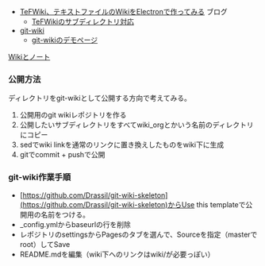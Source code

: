 - [TeFWiki、テキストファイルのWikiをElectronで作ってみる](https://karino2.github.io/2021/04/10/TeFWiki.html) ブログ
  - [TeFWikiのサブディレクトリ対応](https://karino2.github.io/2021/09/26/TeFWiki_subdir_support.html)
- [git-wiki](https://github.com/Drassil/git-wiki)
  - [git-wikiのデモページ](http://www.drassil.org/git-wiki/main_page) 

[Wikiとノート](Wikiとノート.md)

### 公開方法

ディレクトリをgit-wikiとして公開する方向で考えてみる。

1. 公開用のgit wikiレポジトリを作る
2. 公開したいサブディレクトリをすべてwiki_orgとかいう名前のディレクトリにコピー
3. sedでwiki linkを通常のリンクに置き換えしたものをwiki下に生成
4. gitでcommit + pushで公開


### git-wiki作業手順

- [https://github.com/Drassil/git-wiki-skeleton](https://github.com/Drassil/git-wiki-skeleton)からUse this templateで公開用の名前をつける。
- _config.ymlからbaseurlの行を削除
- レポジトリのsettingsからPagesのタブを選んで、Sourceを指定（masterでroot）してSave
- README.mdを編集（wiki下へのリンクはwiki/が必要っぽい）